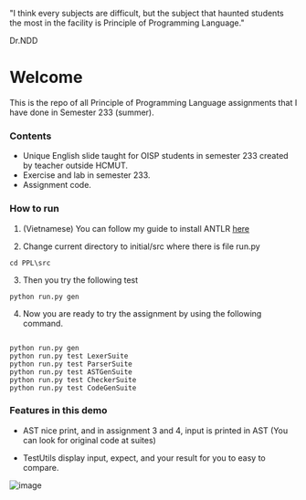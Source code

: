 "I think every subjects are difficult, but the subject that haunted students the most in the facility is Principle of Programming Language."

Dr.NDD

# Welcome
This is the repo of all Principle of Programming Language assignments that I have done in Semester 233 (summer).

### Contents

- Unique English slide taught for OISP students in semester 233 created by teacher outside HCMUT.
- Exercise and lab in semester 233.
- Assignment code.


### How to run
1. (Vietnamese) You can follow my guide to install ANTLR [here](https://docs.google.com/document/d/1ad_hO3TKGJZpuh9yHApAQiyc_knbTUfAhhUeI7FtrcQ/edit?usp=sharinghttps://docs.google.com/document/d/1ad_hO3TKGJZpuh9yHApAQiyc_knbTUfAhhUeI7FtrcQ/edit?usp=sharing)

2. Change current directory to initial/src where there is file run.py
  ```
  cd PPL\src
  ```

3. Then you try the following test
  ```
python run.py gen 
  ```
4. Now you are ready to try the assignment by using the following command.
  ```

python run.py gen 
python run.py test LexerSuite
python run.py test ParserSuite
python run.py test ASTGenSuite
python run.py test CheckerSuite
python run.py test CodeGenSuite
  ```

### Features in this demo
- AST nice print, and in assignment 3 and 4, input is printed in AST (You can look for original code at suites)

- TestUtils display input, expect, and your result for you to easy to compare.

![image](https://github.com/user-attachments/assets/ebb22c8b-e85c-42a4-ac66-a87bd04737f5)
